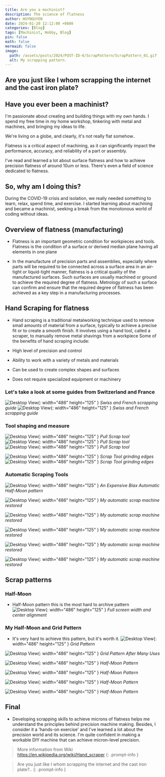 ```yaml
---
title: Are you a machinist?
description: The science of flatness
author: HUYNGUYEN	
date: 2024-01-20 12:12:00 +0800
categories: [Blog]
tags: [Machinist, Hobby, Blog]
pin: false
math: false
mermaid: false
image:
  path: /assets/posts/2024/POST-ID-6/ScrapPattern/ScrapPattern_01.gif
  alt: My scrapping pattern.
---
```

## Are you just like I whom scrapping the internet and the cast iron plate?
<!-- POST-ID-6 -->
## Have you ever been a machinist?
I'm passionate about creating and building things with my own hands. I spend my free time in my home workshop, tinkering with metal and machines, and bringing my ideas to life.

We're living on a globe, and clearly, it's not really flat somehow..

Flatness is a critical aspect of machining, as it can significantly impact the performance, accuracy, and reliability of a part or assembly.

I've read and learned a lot about surface flatness and how to achieve precision flatness of around 10um or less. There's even a field of science dedicated to flatness.

## So, why am I doing this?
During the COVID-19 crisis and isolation, we really needed something to learn, relax, spend time, and exercise. I started learning about machining and became a machinist, seeking a break from the monotonous world of coding without ideas.


## Overview of flatness (manufacturing)
- Flatness is an important geometric condition for workpieces and tools. Flatness is the condition of a surface or derived median plane having all elements in one plane

- In the manufacture of precision parts and assemblies, especially where parts will be required to be connected across a surface area in an air-tight or liquid-tight manner, flatness is a critical quality of the manufactured surfaces. Such surfaces are usually machined or ground to achieve the required degree of flatness. Metrology of such a surface can confirm and ensure that the required degree of flatness has been achieved as a key step in a manufacturing processes.

## Hand Scraping for flatness
- Hand scraping is a traditional metalworking technique used to remove small amounts of material from a surface, typically to achieve a precise fit or to create a smooth finish. It involves using a hand tool, called a scraper, to manually remove metal shavings from a workpiece
Some of the benefits of hand scraping include:

- High level of precision and control
- Ability to work with a variety of metals and materials
- Can be used to create complex shapes and surfaces
- Does not require specialized equipment or machinery

### Let's take a look at some guides from Switzerland and France
![Desktop View](/assets/posts/2024/POST-ID-6/ScrapDocuments/Swiss_French_Scraping.jpg){: width="486" height="125" }
_Swiss and French scrapping guide_
![Desktop View](/assets/posts/2024/POST-ID-6/ScrapDocuments/Swiss_French_Scraping_2.jpg){: width="486" height="125" }
_Swiss and French scrapping guide_

### Tool shaping and measure

![Desktop View](/assets/posts/2024/POST-ID-6/ScrapTools/ScrapTools_01.JPG){: width="486" height="125" }
_Pull Scrap tool_
![Desktop View](/assets/posts/2024/POST-ID-6/ScrapTools/ScrapTools_02.JPG){: width="486" height="125" }
_Pull Scrap tool_
![Desktop View](/assets/posts/2024/POST-ID-6/ScrapTools/ScrapTools_05.JPG){: width="486" height="125" }
_Pull Scrap tool_

![Desktop View](/assets/posts/2024/POST-ID-6/ScrapTools/ScrapTools_04.JPG){: width="486" height="125" }
_Scrap Tool grinding edges_
![Desktop View](/assets/posts/2024/POST-ID-6/ScrapTools/ScrapTools_06.JPG){: width="486" height="125" }
_Scrap Tool grinding edges_


### Automatic Scraping Tools
![Desktop View](/assets/posts/2024/POST-ID-6/ScrapMachine/ScrapTools_06.JPG){: width="486" height="125" }
_An Expensive Biax Automatic Half-Moon pattern_

![Desktop View](/assets/posts/2024/POST-ID-6/ScrapMachine/ScrapTools_01.JPG){: width="486" height="125" }
_My automatic scrap machine restored_

![Desktop View](/assets/posts/2024/POST-ID-6/ScrapMachine/ScrapTools_02.jpeg){: width="486" height="125" }
_My automatic scrap machine restored_

![Desktop View](/assets/posts/2024/POST-ID-6/ScrapMachine/ScrapTools_03.jpeg){: width="486" height="125" }
_My automatic scrap machine restored_

![Desktop View](/assets/posts/2024/POST-ID-6/ScrapMachine/ScrapTools_04.jpeg){: width="486" height="125" }
_My automatic scrap machine restored_

![Desktop View](/assets/posts/2024/POST-ID-6/ScrapMachine/ScrapTools_05.jpeg){: width="486" height="125" }
_My automatic scrap machine restored_

## Scrap patterns

### Half-Moon
- Half-Moon pattern this is the most hard to archive pattern
![Desktop View](/assets/posts/2024/POST-ID-6/surface_scrapping.jpeg){: width="486" height="125" }
_Full screen width and center alignment_

### My Half-Moon and Grid Pattern

- It's very hard to achieve this pattern, but it's worth it.
![Desktop View](/assets/posts/2024/POST-ID-6/ScrapPattern/ScrapPattern_02.jpg){: width="486" height="125" }
_Grid Pattern_

![Desktop View](/assets/posts/2024/POST-ID-6/ScrapPattern/ScrapPattern_03.jpeg){: width="486" height="125" }
_Grid Pattern After Many Uses_

![Desktop View](/assets/posts/2024/POST-ID-6/ScrapPattern/ScrapPattern_01.jpeg){: width="486" height="125" }
_Half-Moon Pattern_

![Desktop View](/assets/posts/2024/POST-ID-6/ScrapPattern/ScrapPattern_04.jpeg){: width="486" height="125" }
_Half-Moon Pattern_

![Desktop View](/assets/posts/2024/POST-ID-6/ScrapPattern/ScrapPattern_01.gif){: width="486" height="125" }
_Half-Moon Pattern_

![Desktop View](/assets/posts/2024/POST-ID-6/ScrapPattern/ScrapPattern_02.gif){: width="486" height="125" }
_Half-Moon Pattern_


## Final 
- Developing scrapping skills to achieve microns of flatness helps me understand the principles behind precision machine making. Besides, I consider it a 'hands-on exercise' and I've learned a lot about the precision world and its science. I'm quite confident in making a workable DIY machine that can achieve micron-level precision.


> More information from Wiki <https://en.wikipedia.org/wiki/Hand_scraper>
{: .prompt-info }

> Are you just like I whom scrapping the internet and the cast iron plate?..
{: .prompt-info }